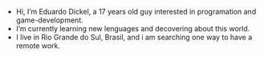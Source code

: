 - Hi, I’m Eduardo Dickel, a 17 years old guy interested in programation and game-development.
- I’m currently learning new lenguages and decovering about this world.
- I live in Rio Grande do Sul, Brasil, and i am searching one way to have a remote work.

<!---
EDickel/EDickel is a ✨ special ✨ repository because its `README.md` (this file) appears on your GitHub profile.
You can click the Preview link to take a look at your changes.
--->
